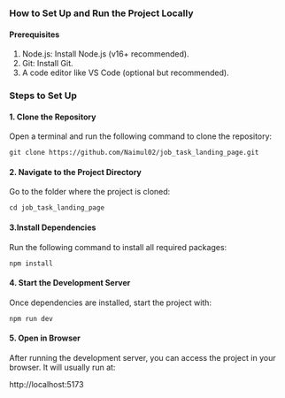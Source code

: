 ### How to Set Up and Run the Project Locally
#### Prerequisites
1. Node.js: Install Node.js (v16+ recommended).
2. Git: Install Git.
3. A code editor like VS Code (optional but recommended).
### Steps to Set Up
#### 1. Clone the Repository
Open a terminal and run the following command to clone the repository:

```git clone https://github.com/Naimul02/job_task_landing_page.git```
#### 2. Navigate to the Project Directory
Go to the folder where the project is cloned:

```cd job_task_landing_page```

#### 3.Install Dependencies
Run the following command to install all required packages:

```npm install```

#### 4. Start the Development Server
Once dependencies are installed, start the project with:

```npm run dev```

#### 5. Open in Browser
After running the development server, you can access the project in your browser. It will usually run at:

http://localhost:5173
